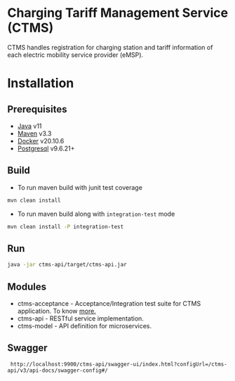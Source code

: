 # Charging Tariff Management Service (CTMS)

CTMS handles registration for charging station and tariff information of each electric mobility service provider (eMSP).

# Installation

## Prerequisites

* [Java](https://openjdk.java.net/) v11
* [Maven](https://maven.apache.org/) v3.3
* [Docker](https://docs.docker.com/) v20.10.6
* [Postgresql](https://www.postgresql.org/) v9.6.21+

## Build
* To run maven build with junit test coverage
```bash
mvn clean install
```
* To run maven build along with `integration-test` mode
```bash
mvn clean install -P integration-test
```

## Run

```bash
java -jar ctms-api/target/ctms-api.jar
```

## Modules

- ctms-acceptance - Acceptance/Integration test suite for CTMS application. To know [more.](https://github.com/nihalib/ctms-pad/tree/main/ctms-acceptance#readme)
- ctms-api        - RESTful service implementation.
- ctms-model      - API definition for microservices.

## Swagger

```thymeleafurlexpressions
 http://localhost:9900/ctms-api/swagger-ui/index.html?configUrl=/ctms-api/v3/api-docs/swagger-config#/
```